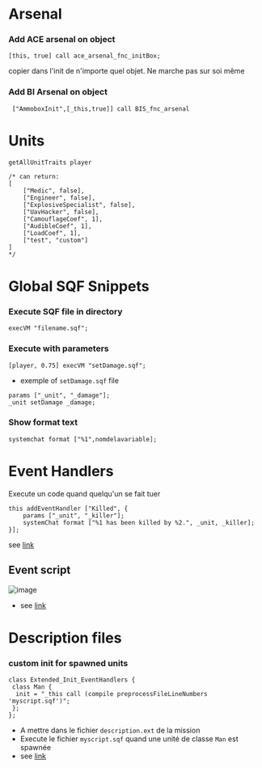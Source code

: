 # Arsenal
### Add ACE arsenal on object
```sqf
[this, true] call ace_arsenal_fnc_initBox;
```
copier dans l'init de n'importe quel objet. Ne marche pas sur soi même

### Add BI Arsenal on object
```sqf
 ["AmmoboxInit",[_this,true]] call BIS_fnc_arsenal
```

# Units
```sqf
getAllUnitTraits player

/* can return:
[
	["Medic", false],
	["Engineer", false],
	["ExplosiveSpecialist", false],
	["UavHacker", false],
	["CamouflageCoef", 1],
	["AudibleCoef", 1],
	["LoadCoef", 1],
	["test", "custom"]
]
*/
```

# Global SQF Snippets
 ### Execute SQF file in directory
```sqf
execVM "filename.sqf";
```
### Execute with parameters

```sqf
[player, 0.75] execVM "setDamage.sqf";
```
- exemple of `setDamage.sqf` file
```sqf
params ["_unit", "_damage"];
_unit setDamage _damage;
```
### Show format text
```sqf
systemchat format ["%1",nomdelavariable];
```
# Event Handlers
Execute un code quand quelqu'un se fait tuer
```sqf
this addEventHandler ["Killed", {
	params ["_unit", "_killer"];
	systemChat format ["%1 has been killed by %2.", _unit, _killer];
}];
```
see [link](https://community.bistudio.com/wiki/addEventHandler)

## Event script
![image](https://github.com/Florian-DELRIEU/Games/assets/47951736/4779be8d-3063-4c17-b100-09f8161999ae)
- see [link](https://stokys.github.io/web/ba/index.html#basic:~:text=Event%20Scripts%20are,menu%20is%20activated.)


# Description files
### custom init for spawned units
```sqf
class Extended_Init_EventHandlers {
 class Man {
  init = "_this call (compile preprocessFileLineNumbers 'myscript.sqf')";
 };
};
```
- A mettre dans le fichier `description.ext` de la mission
- Execute le fichier `myscript.sqf` quand une unité de classe `Man` est spawnée
- see [link](http://alivemod.com/wiki/index.php/Script_Snippets#Spawn_.26_Profile_Group_Script_By_Jman:~:text=%3B%0A%7D%3B-,Adding%20Custom%20Inits%20to%20Spawned%20Units,_this%20call%20(compile%20preprocessFileLineNumbers%20%27my_script.sqf%27)%22%3B%0A%20%7D%3B%0A%7D%3B,-This%20is%20an)
